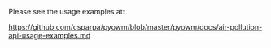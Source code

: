 Please see the usage examples at:

https://github.com/csparpa/pyowm/blob/master/pyowm/docs/air-pollution-api-usage-examples.md